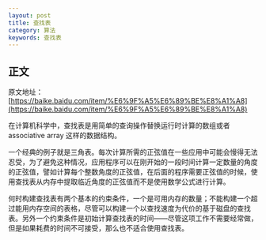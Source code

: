 ```yaml
---
layout: post
title: 查找表
category: 算法
keywords: 查找表
---
```



## 正文
原文地址：[https://baike.baidu.com/item/%E6%9F%A5%E6%89%BE%E8%A1%A8](https://baike.baidu.com/item/%E6%9F%A5%E6%89%BE%E8%A1%A8)


在计算机科学中，查找表是用简单的查询操作替换运行时计算的数组或者 associative array 这样的数据结构。

一个经典的例子就是三角表。每次计算所需的正弦值在一些应用中可能会慢得无法忍受，为了避免这种情况，应用程序可以在刚开始的一段时间计算一定数量的角度的正弦值，譬如计算每个整数角度的正弦值，在后面的程序需要正弦值的时候，使用查找表从内存中提取临近角度的正弦值而不是使用数学公式进行计算。


何时构建查找表有两个基本的约束条件，一个是可用内存的数量；不能构建一个超过能用内存空间的表格，尽管可以构建一个以查找速度为代价的基于磁盘的查找表。另外一个约束条件是初始计算查找表的时间——尽管这项工作不需要经常做，但是如果耗费的时间不可接受，那么也不适合使用查找表。